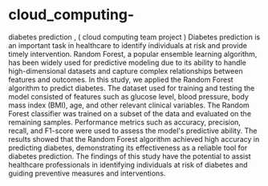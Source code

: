 # cloud_computing-
diabetes prediction ,  ( cloud computing team project )
Diabetes prediction is an important task in healthcare to identify individuals at risk and provide timely intervention. Random Forest, a popular ensemble learning algorithm, has been widely used for predictive modeling due to its ability to handle high-dimensional datasets and capture complex relationships between features and outcomes. In this study, we applied the Random Forest algorithm to predict diabetes. The dataset used for training and testing the model consisted of features such as glucose level, blood pressure, body mass index (BMI), age, and other relevant clinical variables. The Random Forest classifier was trained on a subset of the data and evaluated on the remaining samples. Performance metrics such as accuracy, precision, recall, and F1-score were used to assess the model's predictive ability. The results showed that the Random Forest algorithm achieved high accuracy in predicting diabetes, demonstrating its effectiveness as a reliable tool for diabetes prediction. The findings of this study have the potential to assist healthcare professionals in identifying individuals at risk of diabetes and guiding preventive measures and interventions.
